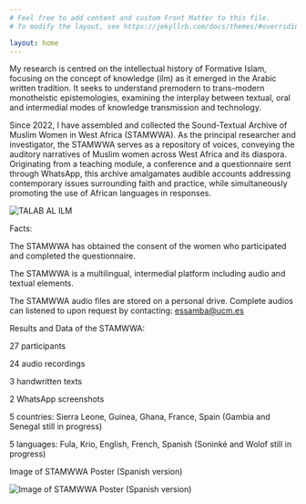 ```yaml
---
# Feel free to add content and custom Front Matter to this file.
# To modify the layout, see https://jekyllrb.com/docs/themes/#overriding-theme-defaults

layout: home
---
```

My research is centred on the intellectual history of Formative Islam, focusing on the concept of knowledge (ilm) as it emerged in the Arabic written tradition. 
It seeks to understand premodern to trans-modern monotheistic epistemologies, examining the interplay between textual, oral and intermedial modes of knowledge transmission and technology. 

Since 2022, I have assembled and collected the Sound-Textual Archive of Muslim Women in West Africa (STAMWWA). As the principal researcher and investigator, the STAMWWA serves as a repository of voices, conveying the auditory narratives of Muslim women across West Africa and its diaspora. Originating from a teaching module, a conference and a questionnaire sent through WhatsApp, this archive amalgamates audible accounts addressing contemporary issues surrounding faith and practice, while simultaneously promoting the use of African languages in responses.

![TALAB AL ILM](https://github.com/EstrellaSC/STAMWWA/assets/24605835/1a770c96-cd6a-4805-a03e-5a3e181756e9)


Facts:

The STAMWWA has obtained the consent of the women who participated and completed the questionnaire. 

The STAMWWA is a multilingual, intermedial platform including audio and textual elements. 

The STAMWWA audio files are stored on a personal drive. Complete audios can listened to upon request by contacting: essamba@ucm.es

Results and Data of the STAMWWA:

27 participants

24 audio recordings

3 handwritten texts

2 WhatsApp screenshots

5 countries: Sierra Leone, Guinea, Ghana, France, Spain (Gambia and Senegal still in progress)

5 languages: Fula, Krio, English, French, Spanish (Soninké and Wolof still in progress)

Image of STAMWWA Poster (Spanish version) 

![Image of STAMWWA Poster (Spanish version)](https://github.com/EstrellaSC/STAMWWA/assets/24605835/812c8e99-d34e-4c7f-b3be-c592c9a2f536)

